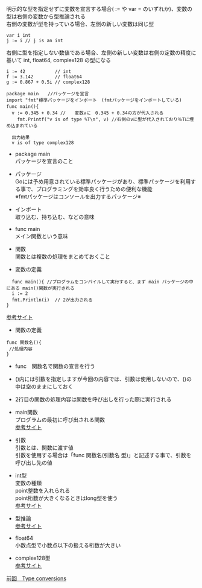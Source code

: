 明示的な型を指定せずに変数を宣言する場合( := や var = のいずれか)、変数の型は右側の変数から型推論される<br>
右側の変数が型を持っている場合、左側の新しい変数は同じ型<br>

```
var i int
j := i // j is an int
```
右側に型を指定しない数値である場合、左側の新しい変数は右側の定数の精度に基いて int, float64, complex128 の型になる<br>

```
i := 42           // int
f := 3.142        // float64
g := 0.867 + 0.5i // complex128
```

```
package main　　//パッケージを宣言
import "fmt"標準パッケージをインポート　(fmtパッケージをインポートしている)
func main(){　
  v := 0.345 + 0.34 //　　変数vに　0.345 + 0.34の方が代入される
	fmt.Printf("v is of type %T\n", v) //右側のvに型が代入されており％Tに埋め込まれている
  
  出力結果
  v is of type complex128
  ```
  
  - package main<br>
 パッケージを宣言のこと<br>
 
- パッケージ<br>
 Goには予め用意されている標準パッケージがあり、標準パッケージを利用する事で、プログラミングを効率良く行うための便利な機能<br>
 ※fmtパッケージはコンソールを出力するパッケージ※<br>
  
- インポート　<br>
取り込む、持ち込む、などの意味<br>
 
- func main<br>
 メイン関数という意味<br>
    
- 関数<br>
関数とは複数の処理をまとめておくこと<br>

- 変数の定義
```
  func main(){ //プログラムをコンパイルして実行すると、まず main パッケージの中にある main()関数が実行される
  i := 2
  fmt.Println(i)  // 2が出力される
}
```
<a href="https://y-hiroyuki.xyz/go/variable/what-is-variable">参考サイト</a>


- 関数の定義
```
func 関数名(){
 //処理内容
}
```
- func　関数名で関数の宣言を行う<br>
- ()内には引数を指定しますが今回の内容では、引数は使用しないので、()の中は空のままにしておく<br>
- 2行目の関数の処理内容は関数を呼び出しを行った際に実行される<br>

- main関数<br>
プログラムの最初に呼び出される関数<br>
<a href="https://zenn.dev/kubo_programmer/articles/990891ff3a43c5">参考サイト</a>

- 引数<br>
引数とは、関数に渡す値<br>
引数を使用する場合は「func 関数名(引数名 型)」と記述する事で、引数を呼び出し先の値<br>

- int型<br>
変数の種類<br>
point整数を入れられる<br>
point桁数が大きくなるときはlong型を使う<br>
<a href="https://wa3.i-3-i.info/word14966.html">参考サイト</a>

- 型推論<br>
<a href="https://www.nttdata.com/jp/ja/data-insight/2014/071001/">参考サイト</a>

- float64<br>
小数点型で小数点以下の扱える桁数が大きい<br>

- complex128型<br>
<a href="https://qiita.com/intelf___/items/039eccffd422321ec6dd">参考サイト</a>


<a href="https://github.com/morimotoyuuki111/Go2/blob/main/Type%20conversions.md">前回　Type conversions</a>


